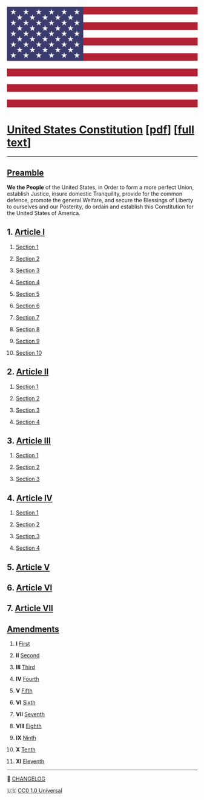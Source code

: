 ![](00_header/united-states-flag.png)

# [United States Constitution](https://en.wikipedia.org/wiki/Constitution_of_the_United_States#Original_frame) [[pdf](United%20States%20Constitution.pdf)] [[full text](United%20States%20Constitution.md)]

---

## [Preamble](https://en.wikipedia.org/wiki/Preamble_to_the_United_States_Constitution)

**We the People** of the United States, in Order to form a more perfect Union, establish Justice, insure domestic Tranquility, provide for the common defence, promote the general Welfare, and secure the Blessings of Liberty to ourselves and our Posterity, do ordain and establish this Constitution for the United States of America.

## 1. [Article I](01_article1/article1.md)

1. [Section 1](01_article1/article1.md#section-1)

2. [Section 2](01_article1/article1.md#section-2)

3. [Section 3](01_article1/article1.md#section-3)

4. [Section 4](01_article1/article1.md#section-4)

5. [Section 5](01_article1/article1.md#section-5)

6. [Section 6](01_article1/article1.md#section-6)

7. [Section 7](01_article1/article1.md#section-7)

8. [Section 8](01_article1/article1.md#section-8)

9. [Section 9](01_article1/article1.md#section-9)

10. [Section 10](01_article1/article1.md#section-10)

## 2. [Article II](02_article2/article2.md)

1. [Section 1](02_article2/article2.md#section-1)

2. [Section 2](02_article2/article2.md#section-2)

3. [Section 3](02_article2/article2.md#section-3)

4. [Section 4](02_article2/article2.md#section-4)

## 3. [Article III](03_article3/article3.md)

1. [Section 1](03_article3/article3.md#section-1)

2. [Section 2](03_article3/article3.md#section-2)

3. [Section 3](03_article3/article3.md#section-3)

## 4. [Article IV](04_article4/article4.md)

1. [Section 1](04_article4/article4.md#section-1)

2. [Section 2](04_article4/article4.md#section-2)

3. [Section 3](04_article4/article4.md#section-3)

4. [Section 4](04_article4/article4.md#section-4)

## 5. [Article V](05_article5/article5.md)

## 6. [Article VI](./06_article6/article6.md)

## 7. [Article VII](07_article7/article7.md)

## [Amendments](tmp/amendments.md)

1. **I** [First](08_amendments/amendment01.md)

2. **II** [Second](08_amendments/amendment02.md)

3. **III** [Third](08_amendments/amendment03.md)

4. **IV** [Fourth](08_amendments/amendment04.md)

5. **V** [Fifth](08_amendments/amendment05.md)

6. **VI** [Sixth](08_amendments/amendment06.md)

7. **VII** [Seventh](08_amendments/amendment07.md)

8. **VIII** [Eighth](08_amendments/amendment08.md)

9. **IX** [Ninth](08_amendments/amendment09.md)

10. **X** [Tenth](08_amendments/amendment10.md)

11. **XI** [Eleventh](08_amendments/amendment11.md)

---

📝 [CHANGELOG](CHANGELOG.md)

🇺🇸 [CC0 1.0 Universal](LICENSE)
